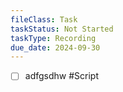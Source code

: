 ```yaml
---
fileClass: Task
taskStatus: Not Started
taskType: Recording
due_date: 2024-09-30
---
```



- [ ] adfgsdhw #Script 

 
